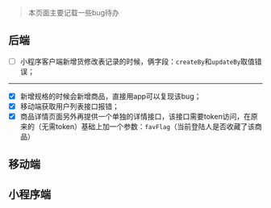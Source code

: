 > 本页面主要记载一些bug待办

## 后端

- [ ] 小程序客户端新增货修改表记录的时候，俩字段：`createBy`和`updateBy`取值错误；
---
- [x] 新增规格的时候会新增商品，直接用app可以复现该bug；
- [x] 移动端获取用户列表接口报错；
- [x] 商品详情页面另外再提供一个单独的详情接口，该接口需要token访问，在原来的（无需token）基础上加一个参数：`favFlag`（当前登陆人是否收藏了该商品）

## 移动端

## 小程序端